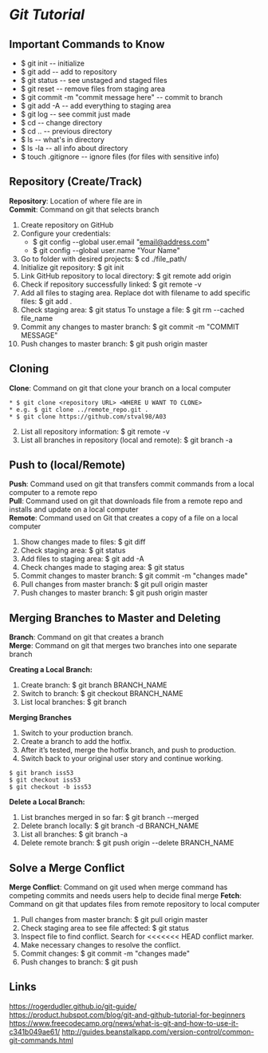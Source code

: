 # *Git Tutorial*
Important Commands to Know
--------------------------------
+ $ git init -- initialize
+ $ git add -- add to repository
+ $ git status -- see unstaged and staged files
+ $ git reset -- remove files from staging area
+ $ git commit -m "commit message here" -- commit to branch
+ $ git add -A -- add everything to staging area
+ $ git log -- see commit just made
+ $ cd  -- change directory
+ $ cd .. -- previous directory
+ $ ls -- what's in directory
+ $ ls -la -- all info about directory
+ $ touch .gitignore -- ignore files (for files with sensitive info)


Repository (Create/Track)
----------------------------
**Repository**: Location of where file are in  
**Commit**: Command on git that selects branch

1. Create repository on GitHub
2. Configure your credentials: 
	* $ git config --global user.email "email@address.com"
	* $ git config --global user.name "Your Name"
4. Go to folder with desired projects: $ cd ./file_path/
5. Initialize git repository: $ git init
6. Link GitHub repository to local directory: 
	$ git remote add origin <repository URL>
7. Check if repository successfully linked:
	$ git remote -v
8. Add all files to staging area. Replace dot with filename to add specific files: 
	$ git add . 
9. Check staging area: $ git status
	To unstage a file: $ git rm --cached file_name 
10. Commit any changes to master branch: 
	$ git commit -m "COMMIT MESSAGE"
11. Push changes to master branch: $ git push origin master

Cloning
---------------------
**Clone**: Command on git that clone your branch on a local computer

	* $ git clone <repository URL> <WHERE U WANT TO CLONE>
	* e.g. $ git clone ../remote_repo.git .
	* $ git clone https://github.com/stval98/A03
	
2. List all repository information: $ git remote -v 
3. List all branches in repository (local and remote): $ git branch -a 


Push to (local/Remote)
-----------------------
**Push**: Command used on git that transfers commit commands from a local computer to a remote repo  
**Pull**: Command used on git that downloads file from a remote repo and installs and update on a local computer  
**Remote**: Command used on Git that creates a copy of a file on a local computer  

1. Show changes made to files: $ git diff
2. Check staging area: $ git status
3. Add files to staging area: $ git add -A
4. Check changes made to staging area: $ git status
5. Commit changes to master branch: $ git commit -m "changes made"
4. Pull changes from master branch: $ git pull origin master
5. Push changes to master branch: $ git push origin master 

Merging Branches to Master and Deleting
--------------------------
**Branch**: Command on git that creates a branch  
**Merge**: Command on git that merges two branches into one separate branch

**Creating a Local Branch:**
1. Create branch: $ git branch BRANCH_NAME
2. Switch to branch: $ git checkout BRANCH_NAME 
3. List local branches: $ git branch

**Merging Branches**
1. Switch to your production branch.
2. Create a branch to add the hotfix.
3. After it’s tested, merge the hotfix branch, and push to production.
4. Switch back to your original user story and continue working.
```
$ git branch iss53
$ git checkout iss53
$ git checkout -b iss53
```
**Delete a Local Branch:**
1. List branches merged in so far: $ git branch --merged
2. Delete branch locally: $ git branch -d BRANCH_NAME
3. List all branches: $ git branch -a
4. Delete remote branch: $ git push origin --delete BRANCH_NAME

Solve a Merge Conflict
----------------------
**Merge Conflict**: Command on git used when merge command has competing commits and needs users help to decide final merge
**Fetch**: Command on git that updates files from remote repository to local computer

1. Pull changes from master branch: $ git pull origin master
2. Check staging area to see file affected: $ git status
3. Inspect file to find conflict. Search for <<<<<<< HEAD conflict marker.
4. Make necessary changes to resolve the conflict. 
5. Commit changes: $ git commit -m "changes made"
6. Push changes to branch: $ git push

Links
-------------
https://rogerdudler.github.io/git-guide/
https://product.hubspot.com/blog/git-and-github-tutorial-for-beginners
https://www.freecodecamp.org/news/what-is-git-and-how-to-use-it-c341b049ae61/
http://guides.beanstalkapp.com/version-control/common-git-commands.html
